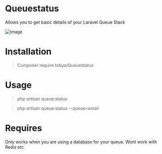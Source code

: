 # Queuestatus
Allows you to get basic details of your Laravel Queue Stack

![image](https://user-images.githubusercontent.com/325502/152027753-6d50147b-d15d-4d5a-85cd-eec6ab167b0a.png)


# Installation

> Composer require tobya/Queuestatus

# Usage

> php artisan queue:status 

> php artisan queue:status --queue=email

# Requires

Only works when you are using a database for your queue.  Wont work with Redis etc.
